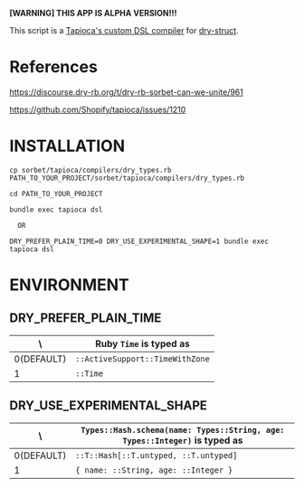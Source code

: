 **[WARNING] THIS APP IS ALPHA VERSION!!!**

This script is a [Tapioca's custom DSL compiler](https://github.com/Shopify/tapioca#writing-custom-dsl-compilers) for [dry-struct](https://dry-rb.org/gems/dry-struct/main/).

# References

https://discourse.dry-rb.org/t/dry-rb-sorbet-can-we-unite/961

https://github.com/Shopify/tapioca/issues/1210

# INSTALLATION

```
cp sorbet/tapioca/compilers/dry_types.rb PATH_TO_YOUR_PROJECT/sorbet/tapioca/compilers/dry_types.rb

cd PATH_TO_YOUR_PROJECT

bundle exec tapioca dsl

  OR

DRY_PREFER_PLAIN_TIME=0 DRY_USE_EXPERIMENTAL_SHAPE=1 bundle exec tapioca dsl
```

# ENVIRONMENT

## DRY_PREFER_PLAIN_TIME

\ | Ruby `Time` is typed as
------- | --------
0(DEFAULT) | `::ActiveSupport::TimeWithZone`
1 | `::Time`

## DRY_USE_EXPERIMENTAL_SHAPE

\ | `Types::Hash.schema(name: Types::String, age: Types::Integer)` is typed as
------- | --------
0(DEFAULT) | `::T::Hash[::T.untyped, ::T.untyped]`
1 | `{ name: ::String, age: ::Integer }`

